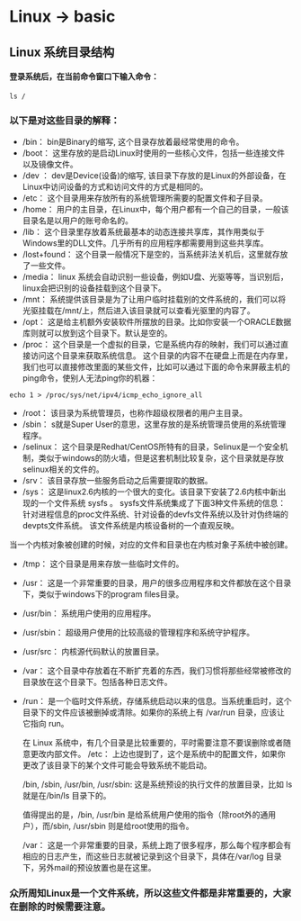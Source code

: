# Linux -> basic
## Linux 系统目录结构
#### 登录系统后，在当前命令窗口下输入命令：
```
ls /
```
### 以下是对这些目录的解释：
* /bin：
bin是Binary的缩写, 这个目录存放着最经常使用的命令。
* /boot：
这里存放的是启动Linux时使用的一些核心文件，包括一些连接文件以及镜像文件。
* /dev ：
dev是Device(设备)的缩写, 该目录下存放的是Linux的外部设备，在Linux中访问设备的方式和访问文件的方式是相同的。
* /etc：
这个目录用来存放所有的系统管理所需要的配置文件和子目录。
* /home：
用户的主目录，在Linux中，每个用户都有一个自己的目录，一般该目录名是以用户的账号命名的。
* /lib：
这个目录里存放着系统最基本的动态连接共享库，其作用类似于Windows里的DLL文件。几乎所有的应用程序都需要用到这些共享库。
* /lost+found：
这个目录一般情况下是空的，当系统非法关机后，这里就存放了一些文件。
* /media：
linux 系统会自动识别一些设备，例如U盘、光驱等等，当识别后，linux会把识别的设备挂载到这个目录下。
* /mnt：
系统提供该目录是为了让用户临时挂载别的文件系统的，我们可以将光驱挂载在/mnt/上，然后进入该目录就可以查看光驱里的内容了。
* /opt：
 这是给主机额外安装软件所摆放的目录。比如你安装一个ORACLE数据库则就可以放到这个目录下。默认是空的。
* /proc：
这个目录是一个虚拟的目录，它是系统内存的映射，我们可以通过直接访问这个目录来获取系统信息。
这个目录的内容不在硬盘上而是在内存里，我们也可以直接修改里面的某些文件，比如可以通过下面的命令来屏蔽主机的ping命令，使别人无法ping你的机器：
```
echo 1 > /proc/sys/net/ipv4/icmp_echo_ignore_all
```
* /root：
该目录为系统管理员，也称作超级权限者的用户主目录。
* /sbin：
s就是Super User的意思，这里存放的是系统管理员使用的系统管理程序。
* /selinux：
 这个目录是Redhat/CentOS所特有的目录，Selinux是一个安全机制，类似于windows的防火墙，但是这套机制比较复杂，这个目录就是存放selinux相关的文件的。
* /srv：
 该目录存放一些服务启动之后需要提取的数据。
* /sys：
这是linux2.6内核的一个很大的变化。该目录下安装了2.6内核中新出现的一个文件系统 sysfs 。
sysfs文件系统集成了下面3种文件系统的信息：针对进程信息的proc文件系统、针对设备的devfs文件系统以及针对伪终端的devpts文件系统。
该文件系统是内核设备树的一个直观反映。

当一个内核对象被创建的时候，对应的文件和目录也在内核对象子系统中被创建。
* /tmp：
这个目录是用来存放一些临时文件的。
* /usr：
 这是一个非常重要的目录，用户的很多应用程序和文件都放在这个目录下，类似于windows下的program files目录。
* /usr/bin：
系统用户使用的应用程序。
* /usr/sbin：
超级用户使用的比较高级的管理程序和系统守护程序。
* /usr/src：
内核源代码默认的放置目录。
* /var：
这个目录中存放着在不断扩充着的东西，我们习惯将那些经常被修改的目录放在这个目录下。包括各种日志文件。
* /run：
是一个临时文件系统，存储系统启动以来的信息。当系统重启时，这个目录下的文件应该被删掉或清除。如果你的系统上有 /var/run 目录，应该让它指向 run。

    在 Linux 系统中，有几个目录是比较重要的，平时需要注意不要误删除或者随意更改内部文件。
    /etc： 上边也提到了，这个是系统中的配置文件，如果你更改了该目录下的某个文件可能会导致系统不能启动。

    /bin, /sbin, /usr/bin, /usr/sbin: 这是系统预设的执行文件的放置目录，比如 ls 就是在/bin/ls 目录下的。

    值得提出的是，/bin, /usr/bin 是给系统用户使用的指令（除root外的通用户），而/sbin, /usr/sbin 则是给root使用的指令。

    /var： 这是一个非常重要的目录，系统上跑了很多程序，那么每个程序都会有相应的日志产生，而这些日志就被记录到这个目录下，具体在/var/log 目录下，另外mail的预设放置也是在这里。

### 众所周知Linux是一个文件系统，所以这些文件都是非常重要的，大家在删除的时候需要注意。